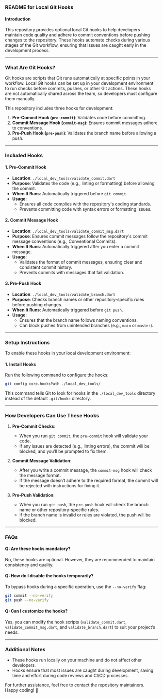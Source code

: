 ### **README for Local Git Hooks**

#### **Introduction**
This repository provides optional local Git hooks to help developers maintain code quality and adhere to commit conventions before pushing changes to the repository. These hooks automate checks during various stages of the Git workflow, ensuring that issues are caught early in the development process.

---

### **What Are Git Hooks?**
Git hooks are scripts that Git runs automatically at specific points in your workflow. Local Git hooks can be set up in your development environment to run checks before commits, pushes, or other Git actions. These hooks are not automatically shared across the team, so developers must configure them manually.

This repository includes three hooks for development:
1. **Pre-Commit Hook (`pre-commit`)**: Validates code before committing.
2. **Commit Message Hook (`commit-msg`)**: Ensures commit messages adhere to conventions.
3. **Pre-Push Hook (`pre-push`)**: Validates the branch name before allowing a push.

---

### **Included Hooks**
#### **1. Pre-Commit Hook**
- **Location**: `./local_dev_tools/validate_commit.dart`
- **Purpose**: Validates the code (e.g., linting or formatting) before allowing the commit.
- **When It Runs**: Automatically triggered before `git commit`.
- **Usage**:
  - Ensures all code complies with the repository's coding standards.
  - Prevents committing code with syntax errors or formatting issues.

#### **2. Commit Message Hook**
- **Location**: `./local_dev_tools/validate_commit_msg.dart`
- **Purpose**: Ensures commit messages follow the repository's commit message conventions (e.g., Conventional Commits).
- **When It Runs**: Automatically triggered after you enter a commit message.
- **Usage**:
  - Validates the format of commit messages, ensuring clear and consistent commit history.
  - Prevents commits with messages that fail validation.

#### **3. Pre-Push Hook**
- **Location**: `./local_dev_tools/validate_branch.dart`
- **Purpose**: Checks branch names or other repository-specific rules before pushing changes.
- **When It Runs**: Automatically triggered before `git push`.
- **Usage**:
  - Ensures that the branch name follows naming conventions.
  - Can block pushes from unintended branches (e.g., `main` or `master`).

---

### **Setup Instructions**
To enable these hooks in your local development environment:

#### **1. Install Hooks**
Run the following command to configure the hooks:
```bash
git config core.hooksPath ./local_dev_tools/
```

This command tells Git to look for hooks in the `./local_dev_tools` directory instead of the default `.git/hooks` directory.

---

### **How Developers Can Use These Hooks**
1. **Pre-Commit Checks**:
   - When you run `git commit`, the `pre-commit` hook will validate your code.
   - If any issues are detected (e.g., linting errors), the commit will be blocked, and you’ll be prompted to fix them.

2. **Commit Message Validation**:
   - After you write a commit message, the `commit-msg` hook will check the message format.
   - If the message doesn’t adhere to the required format, the commit will be rejected with instructions for fixing it.

3. **Pre-Push Validation**:
   - When you run `git push`, the `pre-push` hook will check the branch name or other repository-specific rules.
   - If the branch name is invalid or rules are violated, the push will be blocked.

---

### **FAQs**

#### **Q: Are these hooks mandatory?**
No, these hooks are optional. However, they are recommended to maintain consistency and quality.

#### **Q: How do I disable the hooks temporarily?**
To bypass hooks during a specific operation, use the `--no-verify` flag:
```bash
git commit --no-verify
git push --no-verify
```

#### **Q: Can I customize the hooks?**
Yes, you can modify the hook scripts (`validate_commit.dart`, `validate_commit_msg.dart`, and `validate_branch.dart`) to suit your project’s needs.

---

### **Additional Notes**
- These hooks run locally on your machine and do not affect other developers.
- Hooks ensure that most issues are caught during development, saving time and effort during code reviews and CI/CD processes.

For further assistance, feel free to contact the repository maintainers. Happy coding! 🎉